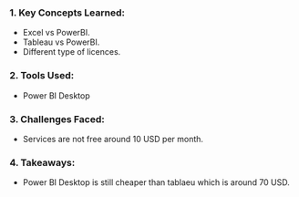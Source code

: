 ### 1. Key Concepts Learned:
- Excel vs PowerBI.
- Tableau vs PowerBI.
- Different type of licences.

### 2. Tools Used:
- Power BI Desktop

### 3. Challenges Faced:
- Services are not free around 10 USD per month.

### 4. Takeaways:
- Power BI Desktop is still cheaper than tablaeu which is around 70 USD.
